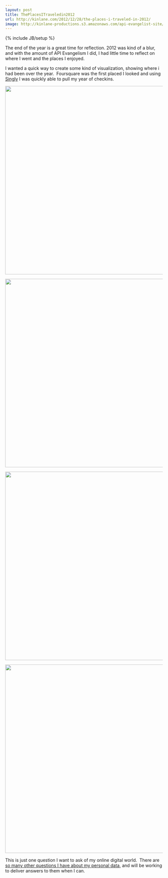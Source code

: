 ```yaml
---
layout: post
title: ThePlacesITraveledin2012
url: http://kinlane.com/2012/12/28/the-places-i-traveled-in-2012/
image: http://kinlane-productions.s3.amazonaws.com/api-evangelist-site/blog/2012-Kin-Lane-US-Map.png
---
```

{% include JB/setup %}
<p>The end of the year is a great time for reflection. 2012 was kind of a blur, and with the amount of API Evangelism I did, I had little time to reflect on where I went and the places I enjoyed.</p>
<p>I wanted a quick way to create some kind of visualization, showing where i had been over the year. &nbsp;Foursquare was the first placed I looked and using <a href="http://singly.com">Singly</a> I was quickly able to pull my year of checkins.</p>
<p><img style="display: block; margin-left: auto; margin-right: auto;" src="https://s3.amazonaws.com/kinlane-productions/kin-lane/2012/2012-Kin-Lane-US-Map.png" alt="" width="600" /></p>
<p><img style="display: block; margin-left: auto; margin-right: auto;" src="https://s3.amazonaws.com/kinlane-productions/kin-lane/2012/2012-Kin-Lane-Cities.png" alt="" width="600" /></p>
<p><img style="display: block; margin-left: auto; margin-right: auto;" src="https://s3.amazonaws.com/kinlane-productions/kin-lane/2012/Kin-Lane-2012-Places.png" alt="" width="600" /></p>
<p><img style="display: block; margin-left: auto; margin-right: auto;" src="https://s3.amazonaws.com/kinlane-productions/kin-lane/2012/2012-Kin-Lane-Countries.png" alt="" width="600" /></p>
<p>This is just one question I want to ask of my online digital world. &nbsp;There are <a href="http://personaldata.apievangelist.com/">so many other questions I have about my personal data</a>, and will be working to deliver answers to them when I can. &nbsp;</p>